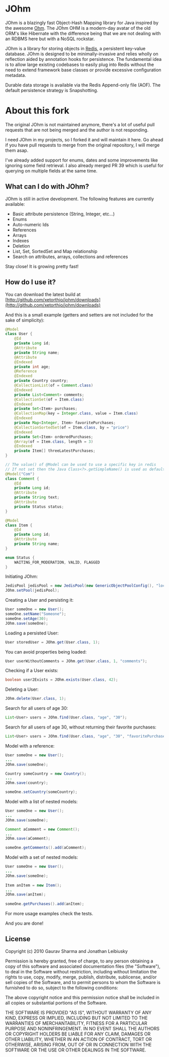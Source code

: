 # JOhm

JOhm is a blazingly fast Object-Hash Mapping library for Java inspired by the awesome [Ohm](http://github.com/soveran/ohm). The JOhm OHM is a 
modern-day avatar of the old ORM's like Hibernate with the difference being that we are not dealing with an RDBMS here but with a NoSQL rockstar.

JOhm is a library for storing objects in [Redis](http://github.com/antirez/redis), a persistent key-value database. JOhm is designed to be 
minimally-invasive and relies wholly on reflection aided by annotation hooks for persistence. The fundamental idea is to allow large existing
codebases to easily plug into Redis without the need to extend framework base classes or provide excessive configuration metadata.

Durable data storage is available via the Redis Append-only file (AOF). The default persistence strategy is Snapshotting.

# About this fork

The original JOhm is not maintained anymore, there's a lot of useful pull requests that are not being merged and the author is not responding.

I need JOhm in my projects, so I forked it and will maintain it here. Go ahead if you have pull requests to merge from the original repository, I will merge them asap.

I've already added support for enums, dates and some improvements like ignoring some field retrieval. I also already merged PR 39 which is useful
 for querying on multiple fields at the same time.

## What can I do with JOhm?
JOhm is still in active development. The following features are currently available:

- Basic attribute persistence (String, Integer, etc...)
- Enums
- Auto-numeric Ids
- References
- Arrays
- Indexes
- Deletion
- List, Set, SortedSet and Map relationship
- Search on attributes, arrays, collections and references

Stay close! It is growing pretty fast!

## How do I use it?

You can download the latest build at [http://github.com/xetorthio/johm/downloads](http://github.com/xetorthio/johm/downloads)

And this is a small example (getters and setters are not included for the sake of simplicity):

```java
@Model
class User {
    @Id
    private Long id;
	@Attribute
	private String name;
	@Attribute
	@Indexed
	private int age;
	@Reference
	@Indexed
	private Country country;
	@CollectionList(of = Comment.class)
	@Indexed
	private List<Comment> comments;
	@CollectionSet(of = Item.class)
	@Indexed
	private Set<Item> purchases;
	@CollectionMap(key = Integer.class, value = Item.class)
    @Indexed
    private Map<Integer, Item> favoritePurchases;
    @CollectionSortedSet(of = Item.class, by = "price")
    @Indexed
    private Set<Item> orderedPurchases;
    @Array(of = Item.class, length = 3)
    @Indexed
    private Item[] threeLatestPurchases;
}

// The value() of @Model can be used to use a specific key in redis
// If not set then the Java Class<?>.getSimpleName() is used as default
@Model("Com")
class Comment {
    @Id
    private Long id;
	@Attribute
	private String text;
	@Attribute
	private Status status;
}

@Model
class Item {
    @Id
    private Long id;
	@Attribute
	private String name;
}

enum Status {
    WAITING_FOR_MODERATION, VALID, FLAGGED
}
```

Initiating JOhm:

```java
JedisPool jedisPool = new JedisPool(new GenericObjectPoolConfig(), "localhost");
JOhm.setPool(jedisPool);
```

Creating a User and persisting it:

```java
User someOne = new User();
someOne.setName("Someone");
someOne.setAge(30);
JOhm.save(someOne);
```

Loading a persisted User:

```java
User storedUser = JOhm.get(User.class, 1);
```

You can avoid properties being loaded:

```java
User userWithoutComments = JOhm.get(User.class, 1, "comments");
```

Checking if a User exists:

```java
boolean user2Exists = JOhm.exists(User.class, 42);
```

Deleting a User:

```java
JOhm.delete(User.class, 1);
```

Search for all users of age 30:

```java
List<User> users = JOhm.find(User.class, "age", "30");
```

Search for all users of age 30, without returning their favorite purchases:

```java
List<User> users = JOhm.find(User.class, "age", "30", "favoritePurchases");
```

Model with a reference:

```java
User someOne = new User();
...
JOhm.save(someOne);

Country someCountry = new Country();
...
JOhm.save(country);

someOne.setCountry(someCountry);
```

Model with a list of nested models:

```java
User someOne = new User();
...
JOhm.save(someOne);

Comment aComment = new Comment();
...
JOhm.save(aComment);

someOne.getComments().add(aComment);
```

Model with a set of nested models:

```java
User someOne = new User();
...
JOhm.save(someOne);
	
Item anItem = new Item();
...
JOhm.save(anItem);
	
someOne.getPurchases().add(anItem);
```

For more usage examples check the tests.

And you are done!

## License

Copyright (c) 2010 Gaurav Sharma and Jonathan Leibiusky

Permission is hereby granted, free of charge, to any person
obtaining a copy of this software and associated documentation
files (the "Software"), to deal in the Software without
restriction, including without limitation the rights to use,
copy, modify, merge, publish, distribute, sublicense, and/or sell
copies of the Software, and to permit persons to whom the
Software is furnished to do so, subject to the following
conditions:

The above copyright notice and this permission notice shall be
included in all copies or substantial portions of the Software.

THE SOFTWARE IS PROVIDED "AS IS", WITHOUT WARRANTY OF ANY KIND,
EXPRESS OR IMPLIED, INCLUDING BUT NOT LIMITED TO THE WARRANTIES
OF MERCHANTABILITY, FITNESS FOR A PARTICULAR PURPOSE AND
NONINFRINGEMENT. IN NO EVENT SHALL THE AUTHORS OR COPYRIGHT
HOLDERS BE LIABLE FOR ANY CLAIM, DAMAGES OR OTHER LIABILITY,
WHETHER IN AN ACTION OF CONTRACT, TORT OR OTHERWISE, ARISING
FROM, OUT OF OR IN CONNECTION WITH THE SOFTWARE OR THE USE OR
OTHER DEALINGS IN THE SOFTWARE.

